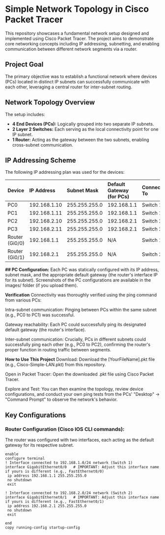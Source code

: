 # Simple Network Topology in Cisco Packet Tracer

This repository showcases a fundamental network setup designed and implemented using Cisco Packet Tracer. The project aims to demonstrate core networking concepts including IP addressing, subnetting, and enabling communication between different network segments via a router.

## Project Goal

The primary objective was to establish a functional network where devices (PCs) located in distinct IP subnets can successfully communicate with each other, leveraging a central router for inter-subnet routing.

## Network Topology Overview

The setup includes:

* **4 End Devices (PCs):** Logically grouped into two separate IP subnets.
* **2 Layer 2 Switches:** Each serving as the local connectivity point for one IP subnet.
* **1 Router:** Acting as the gateway between the two subnets, enabling cross-subnet communication.

## IP Addressing Scheme

The following IP addressing plan was used for the devices:

| Device           | IP Address    | Subnet Mask     | Default Gateway (for PCs) | Connected To |
| :--------------- | :------------ | :-------------- | :------------------------ | :----------- |
| PC0              | 192.168.1.10  | 255.255.255.0   | 192.168.1.1               | Switch 1     |
| PC1              | 192.168.1.11  | 255.255.255.0   | 192.168.1.1               | Switch 1     |
| PC2              | 192.168.2.10  | 255.255.255.0   | 192.168.2.1               | Switch 2     |
| PC3              | 192.168.2.11  | 255.255.255.0   | 192.168.2.1               | Switch 2     |
| Router (Gi0/0)   | 192.168.1.1   | 255.255.255.0   | N/A                       | Switch 1     |
| Router (Gi0/1)   | 192.168.2.1   | 255.255.255.0   | N/A                       | Switch 2     |


**## PC Configuration:**
Each PC was statically configured with its IP address, subnet mask, and the appropriate default gateway (the router's interface IP for its subnet). Screenshots of the PC configurations are available in the images/ folder (if you upload them).

**Verification**
Connectivity was thoroughly verified using the ping command from various PCs:

Intra-subnet communication: Pinging between PCs within the same subnet (e.g., PC0 to PC1) was successful.

Gateway reachability: Each PC could successfully ping its designated default gateway (the router's interface).

Inter-subnet communication: Crucially, PCs in different subnets could successfully ping each other (e.g., PC0 to PC2), confirming the router's proper function in routing traffic between segments.

**How to Use This Project**
Download: Download the [YourFileName].pkt file (e.g., Cisco-Simple-LAN.pkt) from this repository.

Open in Packet Tracer: Open the downloaded .pkt file using Cisco Packet Tracer.

Explore and Test: You can then examine the topology, review device configurations, and conduct your own ping tests from the PCs' "Desktop" -> "Command Prompt" to observe the network's behavior.

## Key Configurations

### Router Configuration (Cisco IOS CLI commands):

The router was configured with two interfaces, each acting as the default gateway for its respective subnet.

```cli
enable
configure terminal
! Interface connected to 192.168.1.0/24 network (Switch 1)
interface GigabitEthernet0/0   # IMPORTANT: Adjust this interface name if yours is different (e.g., FastEthernet0/0)
 ip address 192.168.1.1 255.255.255.0
 no shutdown
 exit

! Interface connected to 192.168.2.0/24 network (Switch 2)
interface GigabitEthernet0/1   # IMPORTANT: Adjust this interface name if yours is different (e.g., FastEthernet0/1)
 ip address 192.168.2.1 255.255.255.0
 no shutdown
 exit

end
copy running-config startup-config
